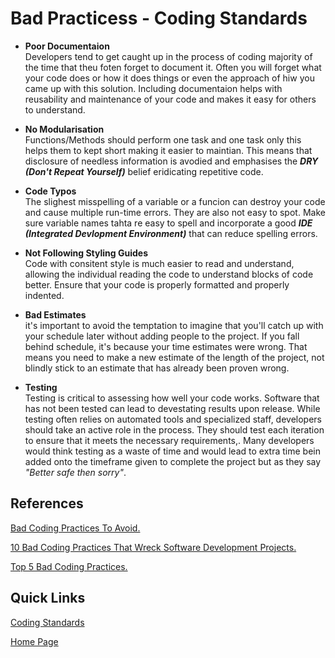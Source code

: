 # Bad Practicess - Coding Standards

* **Poor Documentaion**  
Developers tend to get caught up in the process of coding majority of the time that theu foten forget to document it. Often you will forget what your code does or how it does things or even the approach of hiw you came up with this solution. Including documentaion helps with reusability and maintenance of your code and makes it easy for others to understand.

* **No Modularisation**  
Functions/Methods should perform one task and one task only this helps them to kept short making it easier to maintian. This means that disclosure of needless information is avodied and emphasises the __*DRY (Don't Repeat Yourself)*__ belief eridicating repetitive code.

* **Code Typos**  
The slighest misspelling of a variable or a funcion can destroy your code and cause multiple run-time errors. They are also not easy to spot. Make sure variable names tahta re easy to spell and incorporate a good __*IDE (Integrated Devlopment Environment)*__ that can reduce spelling errors.

* **Not Following Styling Guides**  
 Code with consitent style is much easier to read and understand, allowing the individual reading the code to understand blocks of code better. Ensure that your code is properly formatted and properly indented.

* **Bad Estimates**  
it's important to avoid the temptation to imagine that you'll catch up with your schedule later without adding people to the project. If you fall behind schedule, it's because your time estimates were wrong. That means you need to make a new estimate of the length of the project, not blindly stick to an estimate that has already been proven wrong.


 * **Testing**  
Testing is critical to assessing how well your code works. Software that has not been tested can lead to devestating results upon release. While testing often relies on automated tools and specialized staff, developers should take an active role in the process. They should test each iteration to ensure that it meets the necessary requirements,. Many developers would think testing as a waste of time and would lead to extra time bein added onto the timeframe given to complete the project but as they say _"Better safe then sorry"_.

## References

[Bad Coding Practices To Avoid.](https://searchsoftwarequality.techtarget.com/answer/What-are-some-bad-coding-practices-to-avoid)

[10 Bad Coding Practices That Wreck Software Development Projects.](https://www.cio.com/article/2448952/10-bad-coding-practices-that-wreck-software-development-projects.html)

[Top 5 Bad Coding Practices.](https://dev.to/blarzhernandez/top-5-bad-coding-practices-avoid-them-to-all-costs-2ab3)

## Quick Links
[Coding Standards](https://github.com/Lordjiggyx/SQA/blob/Develop/coding-standards/CodingStandards.md)

[Home Page](https://github.com/Lordjiggyx/SQA/tree/Develop)